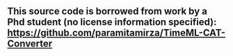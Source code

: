 ## This source code is borrowed from work by a Phd student (no license information specified): https://github.com/paramitamirza/TimeML-CAT-Converter
